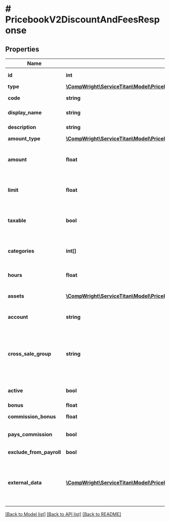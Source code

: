 # # PricebookV2DiscountAndFeesResponse

## Properties

Name | Type | Description | Notes
------------ | ------------- | ------------- | -------------
**id** | **int** | Unique id for the discount or fee |
**type** | [**\CompWright\ServiceTitan\Model\PricebookV2DiscountAndFeesResponseType**](PricebookV2DiscountAndFeesResponseType.md) |  |
**code** | **string** | Code used for the discount or fee |
**display_name** | **string** | Name for the discount of fee | [optional]
**description** | **string** | Description for the item |
**amount_type** | [**\CompWright\ServiceTitan\Model\PricebookV2DiscountAndFeesResponseAmountType**](PricebookV2DiscountAndFeesResponseAmountType.md) |  |
**amount** | **float** | Amount is either the flat amount or percentage you want discounted/added |
**limit** | **float** | The maximum amount that can be applied for this item |
**taxable** | **bool** | Should tax be applied when the item is added on an estimate or invoice |
**categories** | **int[]** | The category technicians will use to find the item | [optional]
**hours** | **float** | The number of hours associated with the SKU |
**assets** | [**\CompWright\ServiceTitan\Model\PricebookV2SkuAssetResponse[]**](PricebookV2SkuAssetResponse.md) | Images, videos or PDFs attached to SKU | [optional]
**account** | **string** | The accounting account assigned to the SKU | [optional]
**cross_sale_group** | **string** | A grouping of similar items that you&#39;ll then be able to track as a separate columns on the Technical Performance Board. | [optional]
**active** | **bool** | Active shows if this item is currently active |
**bonus** | **float** | Bonus |
**commission_bonus** | **float** | Flat rate bonus paid for this item |
**pays_commission** | **bool** | PaysCommissions shows if this task pays commission |
**exclude_from_payroll** | **bool** | Exclude from payroll |
**external_data** | [**\CompWright\ServiceTitan\Model\PricebookV2ExternalDataModel[]**](PricebookV2ExternalDataModel.md) | List of external data attached to this job, that corresponds to the application guid provided in the request. | [optional]

[[Back to Model list]](../../README.md#models) [[Back to API list]](../../README.md#endpoints) [[Back to README]](../../README.md)
